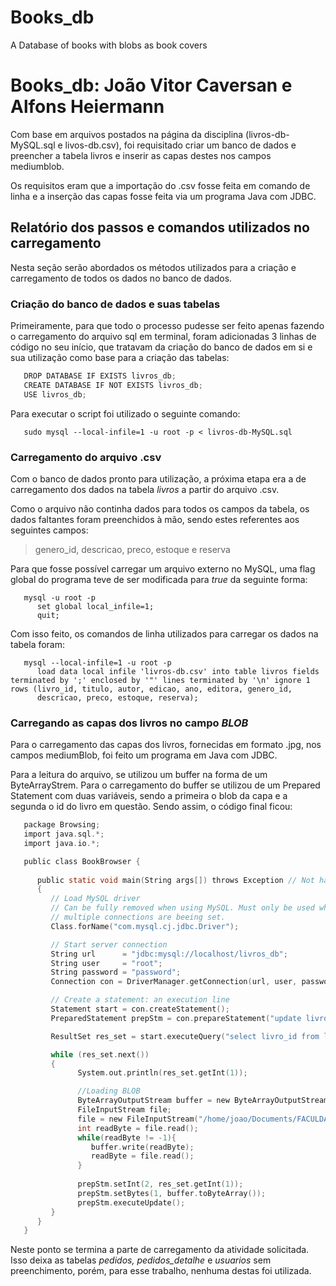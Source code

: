 # Books_db
A Database of books with blobs as book covers
# Books_db: João Vitor Caversan e Alfons Heiermann
Com base em arquivos postados na página da disciplina (livros-db-MySQL.sql e livos-db.csv), foi requisitado criar um banco de dados e preencher a tabela livros e inserir as capas destes nos campos mediumblob.

Os requisitos eram que a importação do .csv fosse feita em comando de linha e a inserção das capas fosse feita via um programa Java com JDBC.

## Relatório dos passos e comandos utilizados no carregamento

Nesta seção serão abordados os métodos utilizados para a criação e carregamento de todos os dados no banco de dados.

### Criação do banco de dados e suas tabelas

Primeiramente, para que todo o processo pudesse ser feito apenas fazendo o carregamento do arquivo sql em terminal, foram adicionadas 3 linhas de código no seu início, que tratavam da criação do banco de dados em si e sua utilização como base para a criação das tabelas:

```c
   DROP DATABASE IF EXISTS livros_db;
   CREATE DATABASE IF NOT EXISTS livros_db;
   USE livros_db;
```

Para executar o script foi utilizado o seguinte comando:

```terminal
   sudo mysql --local-infile=1 -u root -p < livros-db-MySQL.sql
```
### Carregamento do arquivo .csv

Com o banco de dados pronto para utilização, a próxima etapa era a de carregamento dos dados na tabela _livros_ a partir do arquivo .csv. 

Como o arquivo não continha dados para todos os campos da tabela, os dados faltantes foram preenchidos à mão, sendo estes referentes aos seguintes campos:

> genero_id, descricao, preco, estoque e reserva

Para que fosse possível carregar um arquivo externo no MySQL, uma flag global do programa teve de ser modificada para _true_ da seguinte forma:

```terminal
   mysql -u root -p
      set global local_infile=1;
      quit;
```

Com isso feito, os comandos de linha utilizados para carregar os dados na tabela foram:

```terminal
   mysql --local-infile=1 -u root -p
      load data local infile 'livros-db.csv' into table livros fields terminated by ';' enclosed by '"' lines terminated by '\n' ignore 1 rows (livro_id, titulo, autor, edicao, ano, editora, genero_id,
      descricao, preco, estoque, reserva);
```

### Carregando as capas dos livros no campo _BLOB_

Para o carregamento das capas dos livros, fornecidas em formato .jpg, nos campos mediumBlob, foi feito um programa em Java com JDBC.

Para a leitura do arquivo, se utilizou um buffer na forma de um ByteArrayStrem. Para o carregamento do buffer se utilizou de um Prepared Statement com duas variáveis, sendo a primeira o blob da capa e a segunda o id do livro em questão. Sendo assim, o código final ficou:

```c
   package Browsing;
   import java.sql.*;
   import java.io.*;

   public class BookBrowser {
      
      public static void main(String args[]) throws Exception // Not handling any exception here
      {
         // Load MySQL driver
         // Can be fully removed when using MySQL. Must only be used when
         // multiple connections are beeing set.
         Class.forName("com.mysql.cj.jdbc.Driver");

         // Start server connection
         String url      = "jdbc:mysql://localhost/livros_db";
         String user     = "root";
         String password = "password";
         Connection con = DriverManager.getConnection(url, user, password);

         // Create a statement: an execution line
         Statement start = con.createStatement();
         PreparedStatement prepStm = con.prepareStatement("update livros set capa = ? where livro_id = ?");  

         ResultSet res_set = start.executeQuery("select livro_id from livros");

         while (res_set.next())
         {
               System.out.println(res_set.getInt(1));

               //Loading BLOB
               ByteArrayOutputStream buffer = new ByteArrayOutputStream();
               FileInputStream file;
               file = new FileInputStream("/home/joao/Documents/FACULDADE/6_PERIODO/BancoDeDados/trabalhos/Livros_db/livros/"+res_set.getInt(1)+".jpg");
               int readByte = file.read();
               while(readByte != -1){
                  buffer.write(readByte);
                  readByte = file.read();
               }
               
               prepStm.setInt(2, res_set.getInt(1));
               prepStm.setBytes(1, buffer.toByteArray());
               prepStm.executeUpdate();          
         }                     
      }   
   }
```

Neste ponto se termina a parte de carregamento da atividade solicitada. Isso deixa as tabelas *pedidos, pedidos_detalhe* e *usuarios* sem preenchimento, porém, para esse trabalho, nenhuma destas foi utilizada.